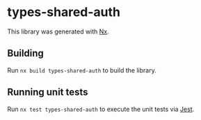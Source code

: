 # types-shared-auth

This library was generated with [Nx](https://nx.dev).

## Building

Run `nx build types-shared-auth` to build the library.

## Running unit tests

Run `nx test types-shared-auth` to execute the unit tests via [Jest](https://jestjs.io).
